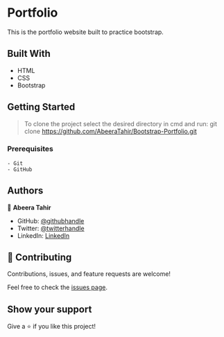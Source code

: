 # Portfolio

This is the portfolio website built to practice bootstrap.

## Built With

- HTML
- CSS
- Bootstrap

## Getting Started

> To clone the project select the desired directory in cmd and run: git clone https://github.com/AbeeraTahir/Bootstrap-Portfolio.git

### Prerequisites

    - Git
    - GitHub

## Authors

👤 **Abeera Tahir**

- GitHub: [@githubhandle](https://github.com/AbeeraTahir)
- Twitter: [@twitterhandle]( https://twitter.com/AbeeraTahir8?t=z5CjMpmHMZmS98i09gUpYA&s=08)
- LinkedIn: [LinkedIn](https://www.linkedin.com/in/abeera-tahir)

## 🤝 Contributing

Contributions, issues, and feature requests are welcome!

Feel free to check the [issues page](../../issues/).

## Show your support

Give a ⭐️ if you like this project!